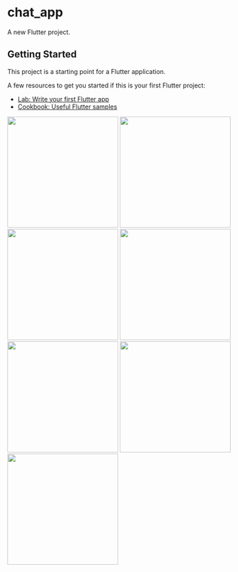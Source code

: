 # chat_app

A new Flutter project.

## Getting Started

This project is a starting point for a Flutter application.

A few resources to get you started if this is your first Flutter project:

- [Lab: Write your first Flutter app](https://docs.flutter.dev/get-started/codelab)
- [Cookbook: Useful Flutter samples](https://docs.flutter.dev/cookbook)

<img src ="https://github.com/NeelManiya25/Chatapp-/assets/131368162/48bc42b5-dfaf-4ca5-85d9-3b807a3a4bc7" width ="250px">
<img src ="https://github.com/NeelManiya25/Chatapp-/assets/131368162/bfbb44fb-f2a2-47fc-aea8-e8db8e9f976c" width ="250px">
<img src =" https://github.com/NeelManiya25/Chatapp-/assets/131368162/a97e7e70-74a0-47fb-993a-8b9a5fa2f177" width ="250px">
<img src ="https://github.com/NeelManiya25/Chatapp-/assets/131368162/91d8f4ab-66a0-49cf-9556-320a2e30d856" width ="250px">
<img src ="https://github.com/NeelManiya25/Chatapp-/assets/131368162/8a6b7188-dbac-4b06-992f-fb3f222c9805" width ="250px">
<img src ="https://github.com/NeelManiya25/Chatapp-/assets/131368162/5b2bc560-db7c-4ed7-b468-fae3ad0be036" width ="250px">
<img src ="https://github.com/NeelManiya25/Chatapp-/assets/131368162/5f41acc2-aa79-429f-942c-f1304a5ee94f" width ="250px">

